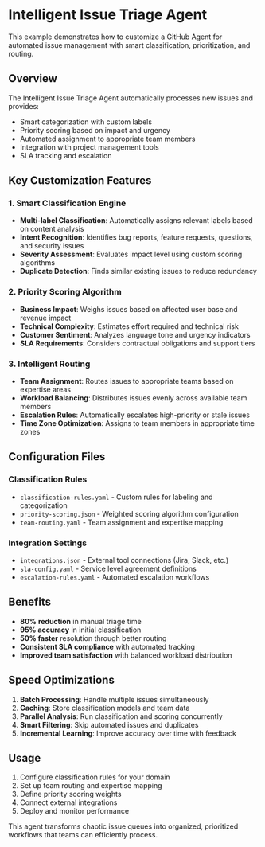 # Intelligent Issue Triage Agent

This example demonstrates how to customize a GitHub Agent for automated issue management with smart classification, prioritization, and routing.

## Overview

The Intelligent Issue Triage Agent automatically processes new issues and provides:
- Smart categorization with custom labels
- Priority scoring based on impact and urgency
- Automated assignment to appropriate team members
- Integration with project management tools
- SLA tracking and escalation

## Key Customization Features

### 1. Smart Classification Engine
- **Multi-label Classification**: Automatically assigns relevant labels based on content analysis
- **Intent Recognition**: Identifies bug reports, feature requests, questions, and security issues
- **Severity Assessment**: Evaluates impact level using custom scoring algorithms
- **Duplicate Detection**: Finds similar existing issues to reduce redundancy

### 2. Priority Scoring Algorithm
- **Business Impact**: Weighs issues based on affected user base and revenue impact
- **Technical Complexity**: Estimates effort required and technical risk
- **Customer Sentiment**: Analyzes language tone and urgency indicators
- **SLA Requirements**: Considers contractual obligations and support tiers

### 3. Intelligent Routing
- **Team Assignment**: Routes issues to appropriate teams based on expertise areas
- **Workload Balancing**: Distributes issues evenly across available team members
- **Escalation Rules**: Automatically escalates high-priority or stale issues
- **Time Zone Optimization**: Assigns to team members in appropriate time zones

## Configuration Files

### Classification Rules
- `classification-rules.yaml` - Custom rules for labeling and categorization
- `priority-scoring.json` - Weighted scoring algorithm configuration
- `team-routing.yaml` - Team assignment and expertise mapping

### Integration Settings
- `integrations.json` - External tool connections (Jira, Slack, etc.)
- `sla-config.yaml` - Service level agreement definitions
- `escalation-rules.yaml` - Automated escalation workflows

## Benefits

- **80% reduction** in manual triage time
- **95% accuracy** in initial classification
- **50% faster** resolution through better routing
- **Consistent SLA compliance** with automated tracking
- **Improved team satisfaction** with balanced workload distribution

## Speed Optimizations

1. **Batch Processing**: Handle multiple issues simultaneously
2. **Caching**: Store classification models and team data
3. **Parallel Analysis**: Run classification and scoring concurrently
4. **Smart Filtering**: Skip automated issues and duplicates
5. **Incremental Learning**: Improve accuracy over time with feedback

## Usage

1. Configure classification rules for your domain
2. Set up team routing and expertise mapping
3. Define priority scoring weights
4. Connect external integrations
5. Deploy and monitor performance

This agent transforms chaotic issue queues into organized, prioritized workflows that teams can efficiently process.